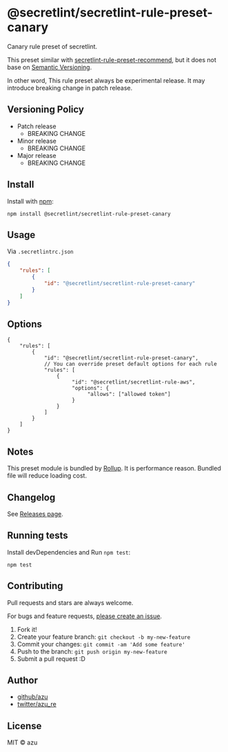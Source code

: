 # @secretlint/secretlint-rule-preset-canary

Canary rule preset of secretlint.

This preset similar with [secretlint-rule-preset-recommend](https://www.npmjs.com/package/@secretlint/secretlint-rule-preset-recommend), but it does not base on [Semantic Versioning](https://semver.org/).

In other word, This rule preset always be experimental release.
It may introduce breaking change in patch release.

## Versioning Policy

- Patch release
    - BREAKING CHANGE
- Minor release
    - BREAKING CHANGE
- Major release
    - BREAKING CHANGE

## Install

Install with [npm](https://www.npmjs.com/):

    npm install @secretlint/secretlint-rule-preset-canary

## Usage


Via `.secretlintrc.json`

```json
{
    "rules": [
        {
            "id": "@secretlint/secretlint-rule-preset-canary"
        }
    ]
}
```

## Options

```json5
{
    "rules": [
        {
            "id": "@secretlint/secretlint-rule-preset-canary",
            // You can override preset default options for each rule
            "rules": [
                {
                     "id": "@secretlint/secretlint-rule-aws",
                     "options": {
                          "allows": ["allowed token"]
                     }
                }
            ]
        }
    ]
}
```

## Notes

This preset module is bundled by [Rollup](https://rollupjs.org).
It is performance reason. Bundled file will reduce loading cost.

## Changelog

See [Releases page](https://github.com/secretlint/secretlint/releases).

## Running tests

Install devDependencies and Run `npm test`:

    npm test

## Contributing

Pull requests and stars are always welcome.

For bugs and feature requests, [please create an issue](https://github.com/secretlint/secretlint/issues).

1. Fork it!
2. Create your feature branch: `git checkout -b my-new-feature`
3. Commit your changes: `git commit -am 'Add some feature'`
4. Push to the branch: `git push origin my-new-feature`
5. Submit a pull request :D

## Author

- [github/azu](https://github.com/azu)
- [twitter/azu_re](https://twitter.com/azu_re)

## License

MIT © azu
